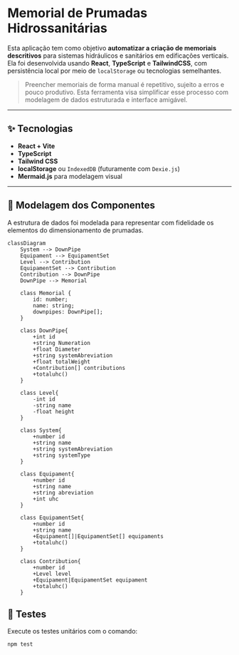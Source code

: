 # Memorial de Prumadas Hidrossanitárias

Esta aplicação tem como objetivo **automatizar a criação de memoriais descritivos** para sistemas hidráulicos e sanitários em edificações verticais.  
Ela foi desenvolvida usando **React**, **TypeScript** e **TailwindCSS**, com persistência local por meio de `localStorage` ou tecnologias semelhantes.

> Preencher memoriais de forma manual é repetitivo, sujeito a erros e pouco produtivo. Esta ferramenta visa simplificar esse processo com modelagem de dados estruturada e interface amigável.

---

## ✨ Tecnologias

- **React + Vite**
- **TypeScript**
- **Tailwind CSS**
- **localStorage** ou `IndexedDB` (futuramente com `Dexie.js`)
- **Mermaid.js** para modelagem visual

---

## 📐 Modelagem dos Componentes

A estrutura de dados foi modelada para representar com fidelidade os elementos do dimensionamento de prumadas.

```mermaid
classDiagram
    System --> DownPipe
    Equipament --> EquipamentSet
    Level --> Contribution
    EquipamentSet --> Contribution
    Contribution --> DownPipe
    DownPipe --> Memorial

    class Memorial {
        id: number;
        name: string;
        downpipes: DownPipe[];
    }

    class DownPipe{
        +int id
        +string Numeration
        +float Diameter
        +string systemAbreviation
        +float totalWeight
        +Contribution[] contributions
        +totaluhc()
    }

    class Level{
        -int id
        -string name
        -float height
    }

    class System{
        +number id
        +string name
        +string systemAbreviation
        +string systemType
    }

    class Equipament{
        +number id
        +string name
        +string abreviation
        +int uhc
    }

    class EquipamentSet{
        +number id
        +string name
        +Equipament[]|EquipamentSet[] equipaments
        +totaluhc()
    }

    class Contribution{
        +number id
        +Level level
        +Equipament|EquipamentSet equipament
        +totaluhc()
    }

```

## 🧪 Testes

Execute os testes unitários com o comando:

```bash
npm test
```
